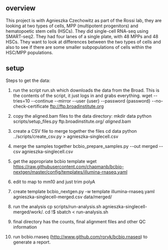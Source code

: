 ## overview
This project is with Agnieszka Czechowitz as part of the Rossi lab, they are
looking at two types of cells, MPP (multipotent progenitors) and hematopoetic
stem cells (HSCs). They did single-cell RNA-seq using SMART-seq2.  They had
four lanes of a single plate, with 48 MPPs and 48 HSCs. They want to look at
differences between the two types of cells and also to see if there are some
smaller subpopulations of cells within the HSC/MPP populations.

## setup

Steps to get the data:

1) run the script run.sh which downloads the data from the Broad. This is the contents of the script, it just logs in and grabs everything.
wget --tries=10 --continue --mirror --user {user} --password {password} --no-check-certificate ftp://ftp.broadinstitute.org

2) copy the aligned.bam files to the data directory:
mkdir data
python scripts/setup_files.py ftp.broadinstitute.org/ *aligned*.bam

3) create a CSV file to merge together the files
cd data
python ../scripts/create_csv.py > agnieszka-singlecell.csv

4) merge the samples together
bcbio_prepare_samples.py --out merged --csv agnieszka-singlecell.csv

5) get the appropriate bcbio template
wget https://raw.githubusercontent.com/chapmanb/bcbio-nextgen/master/config/templates/illumina-rnaseq.yaml

6) edit to map to mm10 and just trim polyA

7) create template
bcbio_nextgen.py -w template illumina-rnaseq.yaml agnieszka-singlecell-merged.csv data/merged/

8) run the analysis
cp scripts/run-analysis.sh agnieszka-singlecell-merged/work/.
cd !$
sbatch < run-analysis.sh

9) final directory has the counts, final alignment files and other QC information

10) run bcbio.rnaseq (http://www.github.com/roryk/bcbio.rnaseq) to generate a report.
